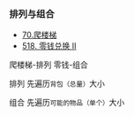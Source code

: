 ### 排列与组合
- [70.爬楼梯](https://leetcode-cn.com/problems/climbing-stairs/)
- [518. 零钱兑换 II](https://leetcode-cn.com/problems/coin-change-2/)

爬楼梯-排列
零钱-组合 

排列 先遍历`背包（总量）`大小

组合 先遍历`可能的物品（单个）`大小




